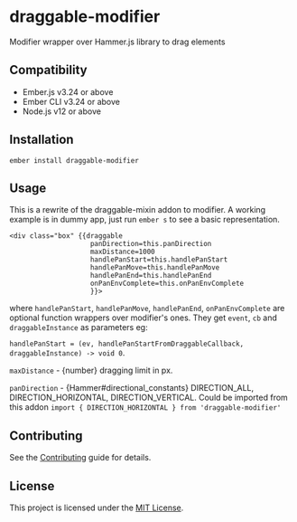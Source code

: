 draggable-modifier
==============================================================================

Modifier wrapper over Hammer.js library to drag elements


Compatibility
------------------------------------------------------------------------------

* Ember.js v3.24 or above
* Ember CLI v3.24 or above
* Node.js v12 or above


Installation
------------------------------------------------------------------------------

```
ember install draggable-modifier
```


Usage
------------------------------------------------------------------------------

This is a rewrite of the draggable-mixin addon to modifier. A working example is in dummy app, just run `ember s` to see a basic representation.

```
<div class="box" {{draggable
                    panDirection=this.panDirection
                    maxDistance=1000
                    handlePanStart=this.handlePanStart
                    handlePanMove=this.handlePanMove
                    handlePanEnd=this.handlePanEnd
                    onPanEnvComplete=this.onPanEnvComplete
                    }}>
```

where `handlePanStart`, `handlePanMove`, `handlePanEnd`, `onPanEnvComplete` are optional function wrappers over modifier's ones. They get `event`, `cb` and `draggableInstance` as parameters eg:

```handlePanStart = (ev, handlePanStartFromDraggableCallback, draggableInstance) -> void 0```.

`maxDistance` - {number} dragging limit in px.

`panDirection` - {Hammer#directional_constants} DIRECTION_ALL, DIRECTION_HORIZONTAL, DIRECTION_VERTICAL. Could be imported from this addon ```import { DIRECTION_HORIZONTAL } from 'draggable-modifier'```


Contributing
------------------------------------------------------------------------------

See the [Contributing](CONTRIBUTING.md) guide for details.


License
------------------------------------------------------------------------------

This project is licensed under the [MIT License](LICENSE.md).
